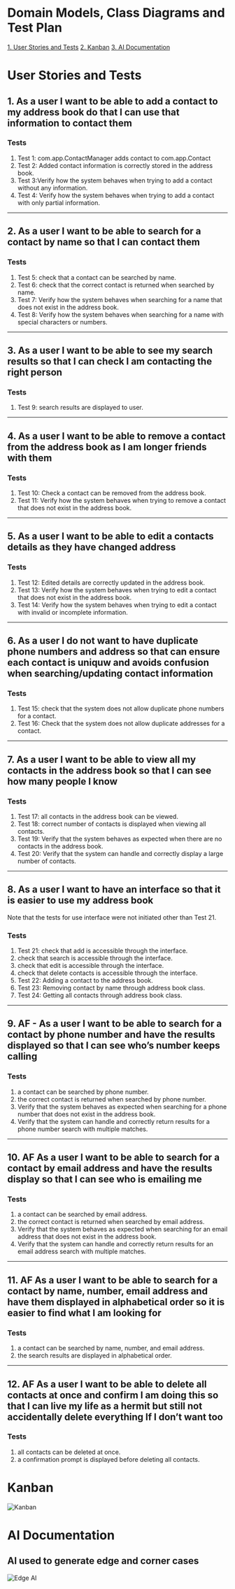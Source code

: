 # Domain Models, Class Diagrams and Test Plan

[1. User Stories and Tests](#user-stories-and-tests)
[2. Kanban](#kanban)
[3. AI Documentation](#AI-documentation)

# User Stories and Tests

## 1. As a user I want to be able to add a contact to my address book do that I can use that information to contact them

### Tests
1. Test 1: com.app.ContactManager adds contact to com.app.Contact
2. Test 2: Added contact information is correctly stored in the address book.
3. Test 3:Verify how the system behaves when trying to add a contact without any information.
4. Test 4: Verify how the system behaves when trying to add a contact with only partial information.

---

## 2. As a user I want to be able to search for a contact by name so that I can contact them

### Tests
1. Test 5: check that a contact can be searched by name.
2. Test 6: check that the correct contact is returned when searched by name.
3. Test 7: Verify how the system behaves when searching for a name that does not exist in the address book.
4. Test 8: Verify how the system behaves when searching for a name with special characters or numbers.

---

## 3. As a user I want to be able to see my search results so that I can check I am contacting the right person

### Tests
1. Test 9: search results are displayed to user.

---

## 4. As a user I want to be able to remove a contact from the address book as I am longer friends with them

### Tests
1. Test 10: Check a contact can be removed from the address book.
2. Test 11: Verify how the system behaves when trying to remove a contact that does not exist in the address book.

---

## 5. As a user I want to be able to edit a contacts details as they have changed address

### Tests
1. Test 12: Edited details are correctly updated in the address book.
2. Test 13:  Verify how the system behaves when trying to edit a contact that does not exist in the address book.
3. Test 14: Verify how the system behaves when trying to edit a contact with invalid or incomplete information.

---

## 6. As a user I do not want to have duplicate phone numbers and address so that can ensure each contact is uniquw and avoids confusion when searching/updating contact information

### Tests
1. Test 15: check that the system does not allow duplicate phone numbers for a contact.
2. Test 16: Check that the system does not allow duplicate addresses for a contact.

---

## 7. As a user I want to be able to view all my contacts in the address book so that I can see how many people I know

### Tests
1. Test 17: all contacts in the address book can be viewed.
2. Test 18: correct number of contacts is displayed when viewing all contacts.
3. Test 19: Verify that the system behaves as expected when there are no contacts in the address book.
4. Test 20: Verify that the system can handle and correctly display a large number of contacts.

---

## 8. As a user I want to have an interface so that it is easier to use my address book
Note that the tests for use interface were not initiated other than Test 21.

### Tests
1. Test 21:  check that add is accessible through the interface.
2. check that search is accessible through the interface.
3. check that edit is accessible through the interface.
4. check that delete contacts is accessible through the interface.
5. Test 22: Adding a contact to the address book.
6. Test 23: Removing contact by name through address book class.
7. Test 24: Getting all contacts through address book class.



---

## 9. AF - As a user I want to be able to search for a contact by phone number and have the results displayed so that I can see who’s number keeps calling

### Tests
1. a contact can be searched by phone number.
2. the correct contact is returned when searched by phone number.
3. Verify that the system behaves as expected when searching for a phone number that does not exist in the address book.
4. Verify that the system can handle and correctly return results for a phone number search with multiple matches.

---

## 10. AF As a user I want to be able to search for a contact by email address and have the results display so that I can see who is emailing me

### Tests
1. a contact can be searched by email address.
2. the correct contact is returned when searched by email address.
3. Verify that the system behaves as expected when searching for an email address that does not exist in the address book.
4. Verify that the system can handle and correctly return results for an email address search with multiple matches.
---

## 11. AF As a user I want to be able to search for a contact by name, number, email address and have them displayed in alphabetical order so it is easier to find what I am looking for

### Tests
1.  a contact can be searched by name, number, and email address.
2.  the search results are displayed in alphabetical order.
---

## 12. AF As a user I want to be able to delete all contacts at once and confirm I am doing this so that I can live my life as a hermit but still not accidentally delete everything If I don’t want too

### Tests
1.  all contacts can be deleted at once.
2.  a confirmation prompt is displayed before deleting all contacts.

# Kanban

![Kanban](docs/kanbanChall3.jpg)

# AI Documentation

## AI used to generate edge and corner cases

![Edge AI](docs/test_edge_case.png)
